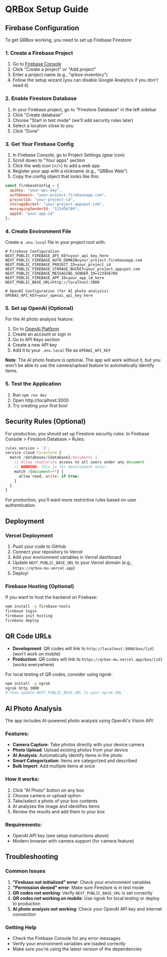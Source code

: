 # QRBox Setup Guide

## Firebase Configuration

To get QRBox working, you need to set up Firebase Firestore:

### 1. Create a Firebase Project

1. Go to [Firebase Console](https://console.firebase.google.com/)
2. Click "Create a project" or "Add project"
3. Enter a project name (e.g., "qrbox-inventory")
4. Follow the setup wizard (you can disable Google Analytics if you don't need it)

### 2. Enable Firestore Database

1. In your Firebase project, go to "Firestore Database" in the left sidebar
2. Click "Create database"
3. Choose "Start in test mode" (we'll add security rules later)
4. Select a location close to you
5. Click "Done"

### 3. Get Your Firebase Config

1. In Firebase Console, go to Project Settings (gear icon)
2. Scroll down to "Your apps" section
3. Click the web icon (</>) to add a web app
4. Register your app with a nickname (e.g., "QRBox Web")
5. Copy the config object that looks like this:

```javascript
const firebaseConfig = {
  apiKey: "your-api-key",
  authDomain: "your-project.firebaseapp.com",
  projectId: "your-project-id",
  storageBucket: "your-project.appspot.com",
  messagingSenderId: "123456789",
  appId: "your-app-id"
};
```

### 4. Create Environment File

Create a `.env.local` file in your project root with:

```env
# Firebase Configuration
NEXT_PUBLIC_FIREBASE_API_KEY=your_api_key_here
NEXT_PUBLIC_FIREBASE_AUTH_DOMAIN=your_project.firebaseapp.com
NEXT_PUBLIC_FIREBASE_PROJECT_ID=your_project_id
NEXT_PUBLIC_FIREBASE_STORAGE_BUCKET=your_project.appspot.com
NEXT_PUBLIC_FIREBASE_MESSAGING_SENDER_ID=123456789
NEXT_PUBLIC_FIREBASE_APP_ID=your_app_id_here
NEXT_PUBLIC_BASE_URL=http://localhost:3000

# OpenAI Configuration (for AI photo analysis)
OPENAI_API_KEY=your_openai_api_key_here
```

### 5. Set up OpenAI (Optional)

For the AI photo analysis feature:

1. Go to [OpenAI Platform](https://platform.openai.com/)
2. Create an account or sign in
3. Go to API Keys section
4. Create a new API key
5. Add it to your `.env.local` file as `OPENAI_API_KEY`

**Note**: The AI photo feature is optional. The app will work without it, but you won't be able to use the camera/upload feature to automatically identify items.

### 5. Test the Application

1. Run `npm run dev`
2. Open http://localhost:3000
3. Try creating your first box!

## Security Rules (Optional)

For production, you should set up Firestore security rules. In Firebase Console > Firestore Database > Rules:

```javascript
rules_version = '2';
service cloud.firestore {
  match /databases/{database}/documents {
    // Allow read/write access to all users under any document
    // WARNING: This is for development only!
    match /{document=**} {
      allow read, write: if true;
    }
  }
}
```

For production, you'll want more restrictive rules based on user authentication.

## Deployment

### Vercel Deployment

1. Push your code to GitHub
2. Connect your repository to Vercel
3. Add your environment variables in Vercel dashboard
4. Update `NEXT_PUBLIC_BASE_URL` to your Vercel domain (e.g., `https://qrbox-mu.vercel.app`)
5. Deploy!

### Firebase Hosting (Optional)

If you want to host the backend on Firebase:

```bash
npm install -g firebase-tools
firebase login
firebase init hosting
firebase deploy
```

## QR Code URLs

- **Development**: QR codes will link to `http://localhost:3000/box/[id]` (won't work on mobile)
- **Production**: QR codes will link to `https://qrbox-mu.vercel.app/box/[id]` (works everywhere)

For local testing of QR codes, consider using ngrok:
```bash
npm install -g ngrok
ngrok http 3000
# Then update NEXT_PUBLIC_BASE_URL to your ngrok URL
```

## AI Photo Analysis

The app includes AI-powered photo analysis using OpenAI's Vision API:

### Features:
- **Camera Capture**: Take photos directly with your device camera
- **Photo Upload**: Upload existing photos from your device
- **AI Analysis**: Automatically identify items in the photo
- **Smart Categorization**: Items are categorized and described
- **Bulk Import**: Add multiple items at once

### How it works:
1. Click "AI Photo" button on any box
2. Choose camera or upload option
3. Take/select a photo of your box contents
4. AI analyzes the image and identifies items
5. Review the results and add them to your box

### Requirements:
- OpenAI API key (see setup instructions above)
- Modern browser with camera support (for camera feature)

## Troubleshooting

### Common Issues

1. **"Firebase not initialized" error**: Check your environment variables
2. **"Permission denied" error**: Make sure Firestore is in test mode
3. **QR codes not working**: Verify `NEXT_PUBLIC_BASE_URL` is set correctly
4. **QR codes not working on mobile**: Use ngrok for local testing or deploy to production
5. **AI photo analysis not working**: Check your OpenAI API key and internet connection

### Getting Help

- Check the Firebase Console for any error messages
- Verify your environment variables are loaded correctly
- Make sure you're using the latest version of the dependencies